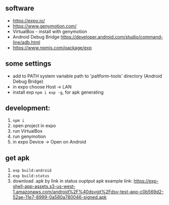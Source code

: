 ## software
- https://expo.io/
- https://www.genymotion.com/
- VirtualBox - install with genymotion
- Android Debug Bridge https://developer.android.com/studio/command-line/adb.html
- https://www.npmjs.com/package/exp

## some settings
- add to PATH system variable path to 'paltform-tools' directory (Android Debug Bridge)
- in expo choose Host -> LAN
- install exp `npm i exp -g`, for apk generating

## development:
1. `npm i`
3. open project in expo
4. run VirtualBox
5. run genymotion
6. in expo Device -> Open on Android

## get apk
1. `exp build:android`
2. `exp build:status`
3. download .apk by link in status ouptput
apk example link: https://exp-shell-app-assets.s3-us-west-1.amazonaws.com/android%2F%40dsvgit%2Fdsv-test-app-c0b569d2-52ae-11e7-8999-0a580a780046-signed.apk

